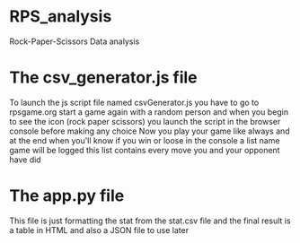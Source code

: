 # RPS_analysis
Rock-Paper-Scissors Data analysis

# The csv_generator.js file
To launch the js script file named csvGenerator.js you have to go to rpsgame.org start a game again with a random person and when you begin to see the icon (rock paper scissors) you launch the script in the browser console before making any choice Now you play your game like always and at the end when you'll know if you win or loose in the console a list name game will be logged this list contains every move you and your opponent have did 

# The app.py file 
This file is just formatting the stat from the stat.csv file and the final result is a table in HTML and also a JSON file to use later

